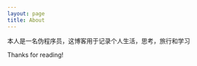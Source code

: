 ```yaml
---
layout: page
title: About
---
```


<!--<p class="message">
  Hey there! This page is included as an example. Feel free to customize it for your own use upon downloading. Carry on!
</p>-->

本人是一名伪程序员，这博客用于记录个人生活，思考，旅行和学习


Thanks for reading!
